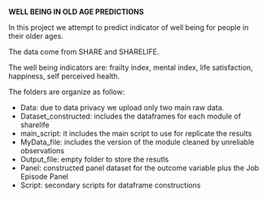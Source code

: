 **WELL BEING IN OLD AGE PREDICTIONS**

In this project we attempt to predict indicator of well being for people in their older ages.

The data come from SHARE and SHARELIFE. 

The well being indicators are: frailty index, mental index, life satisfaction, happiness, self perceived health. 

The folders are organize as follow:

 * Data: due to data privacy we upload only two main raw data.
 * Dataset_constructed: includes the dataframes for each module of sharelife
 * main_script: it includes the main script to use for replicate the results
 * MyData_file: includes the version of the module cleaned by unreliable observations
 * Output_file: empty folder to store the resutls
 * Panel: constructed panel dataset for the outcome variable plus the Job Episode Panel
 * Script: secondary scripts for dataframe constructions